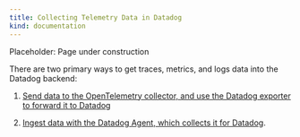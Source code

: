 ```yaml
---
title: Collecting Telemetry Data in Datadog
kind: documentation
---
```


<div class="alert alert-warning">Placeholder: Page under construction</div>

There are two primary ways to get traces, metrics, and logs data into the Datadog backend:

1. [Send data to the OpenTelemetry collector, and use the Datadog exporter to forward it to Datadog][1]

2. [Ingest data with the Datadog Agent, which collects it for Datadog][1].

[1]: /opentelemetry/otel_collector_datadog_exporter/
[2]: /opentelemetry/otlp_ingest_in_the_agent/